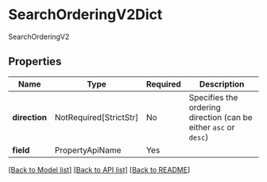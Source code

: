 # SearchOrderingV2Dict

SearchOrderingV2

## Properties
| Name | Type | Required | Description |
| ------------ | ------------- | ------------- | ------------- |
**direction** | NotRequired[StrictStr] | No | Specifies the ordering direction (can be either `asc` or `desc`) |
**field** | PropertyApiName | Yes |  |


[[Back to Model list]](../../README.md#documentation-for-models) [[Back to API list]](../../README.md#documentation-for-api-endpoints) [[Back to README]](../../README.md)
